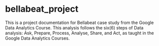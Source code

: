# bellabeat_project
This is a project documentation for Bellabeat case study from the Google Data Analytics Course. This analysis follows the six(6) steps of Data analysis: Ask, Prepare, Process, Analyse, Share, and Act, as taught in the Google Data Analytics Courses.
